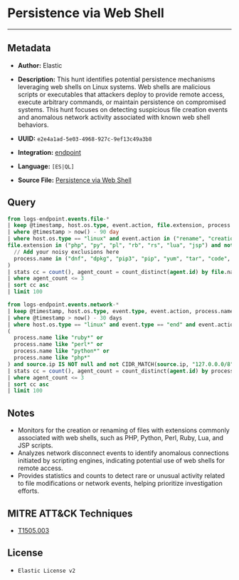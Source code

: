# Persistence via Web Shell

---

## Metadata

- **Author:** Elastic
- **Description:** This hunt identifies potential persistence mechanisms leveraging web shells on Linux systems. Web shells are malicious scripts or executables that attackers deploy to provide remote access, execute arbitrary commands, or maintain persistence on compromised systems. This hunt focuses on detecting suspicious file creation events and anomalous network activity associated with known web shell behaviors.

- **UUID:** `e2e4a1ad-5e03-4968-927c-9ef13c49a3b8`
- **Integration:** [endpoint](https://docs.elastic.co/integrations/endpoint)
- **Language:** `[ES|QL]`
- **Source File:** [Persistence via Web Shell](../queries/persistence_via_web_shell.toml)

## Query

```sql
from logs-endpoint.events.file-*
| keep @timestamp, host.os.type, event.action, file.extension, process.name, agent.id, file.name, process.executable
| where @timestamp > now() - 90 day
| where host.os.type == "linux" and event.action in ("rename", "creation") and
file.extension in ("php", "py", "pl", "rb", "rs", "lua", "jsp") and not (
  // Add your noisy exclusions here
  process.name in ("dnf", "dpkg", "pip3", "pip", "yum", "tar", "code", "vmtoolsd")
)
| stats cc = count(), agent_count = count_distinct(agent.id) by file.name, process.executable
| where agent_count <= 3
| sort cc asc
| limit 100
```

```sql
from logs-endpoint.events.network-*
| keep @timestamp, host.os.type, event.type, event.action, process.name, source.ip, agent.id, process.executable, process.command_line
| where @timestamp > now() - 30 days
| where host.os.type == "linux" and event.type == "end" and event.action == "disconnect_received" and
(
  process.name like "ruby*" or
  process.name like "perl*" or
  process.name like "python*" or
  process.name like "php*"
) and source.ip IS NOT null and not CIDR_MATCH(source.ip, "127.0.0.0/8", "169.254.0.0/16", "224.0.0.0/4", "::1", "172.18.0.0/16")
| stats cc = count(), agent_count = count_distinct(agent.id) by process.executable, process.command_line, source.ip
| where agent_count <= 3
| sort cc asc
| limit 100
```

## Notes

- Monitors for the creation or renaming of files with extensions commonly associated with web shells, such as PHP, Python, Perl, Ruby, Lua, and JSP scripts.
- Analyzes network disconnect events to identify anomalous connections initiated by scripting engines, indicating potential use of web shells for remote access.
- Provides statistics and counts to detect rare or unusual activity related to file modifications or network events, helping prioritize investigation efforts.

## MITRE ATT&CK Techniques

- [T1505.003](https://attack.mitre.org/techniques/T1505/003)

## License

- `Elastic License v2`
